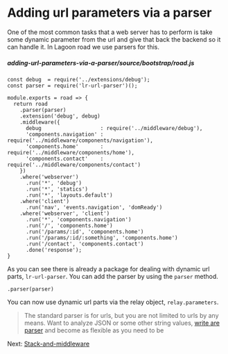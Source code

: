 # Adding url parameters via a parser

One of the most common tasks that a web server has to perform is take some dynamic parameter from the url and give that back the backend so it can handle it. In Lagoon road we use parsers for this.

##### adding-url-parameters-via-a-parser/source/bootstrap/road.js
```
const debug  = require('../extensions/debug');
const parser = require('lr-url-parser')();

module.exports = road => {
  return road
    .parser(parser)
    .extension('debug', debug)
    .middleware({
      debug                   : require('../middleware/debug'),
      'components.navigation' : require('../middleware/components/navigation'),
      'components.home'       : require('../middleware/components/home'),
      'components.contact'    : require('../middleware/components/contact')
    })
    .where('webserver')
      .run('*', 'debug')
      .run('*', 'statics')
      .run('*', 'layouts.default')
    .where('client')
      .run('nav', 'events.navigation', 'domReady')
    .where('webserver', 'client')
      .run('*', 'components.navigation')
      .run('/', 'components.home')
      .run('/params/:id', 'components.home')
      .run('/params/:id/:something', 'components.home')
      .run('/contact', 'components.contact')
      .done('response');
}
```

As you can see there is already a package for dealing with dynamic url parts, `lr-url-parser`. You can add the parser by using the `parser` method.

```
.parser(parser)
```

You can now use dynamic url parts via the relay object, `relay.parameters`.

> The standard parser is for urls, but you are not limited to urls by any means. Want to analyze JSON or some other string values, [write are parser](/guide/writing-a-parser) and become as flexible as you need to be

Next: [Stack-and-middleware](/guide/stack-and-middleware)
